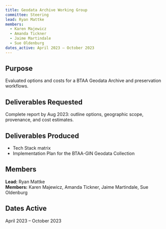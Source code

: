 ```yaml
---
title: Geodata Archive Working Group
committee: Steering
lead: Ryan Mattke
members:
  - Karen Majewicz
  - Amanda Tickner
  - Jaime Martindale
  - Sue Oldenburg
dates_active: April 2023 – October 2023
---
```


## Purpose
Evaluated options and costs for a BTAA Geodata Archive and preservation workflows.

## Deliverables Requested
Complete report by Aug 2023: outline options, geographic scope, provenance, and cost estimates.

## Deliverables Produced
- Tech Stack matrix
- Implementation Plan for the BTAA-GIN Geodata Collection

## Members
**Lead:** Ryan Mattke  
**Members:** Karen Majewicz, Amanda Tickner, Jaime Martindale, Sue Oldenburg

## Dates Active
April 2023 – October 2023
